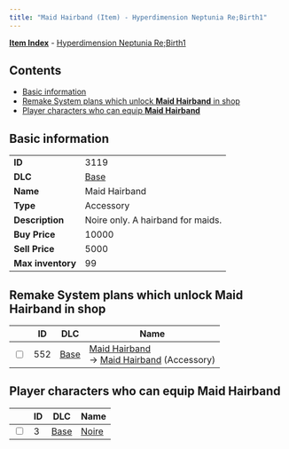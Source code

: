 ```yaml
---
title: "Maid Hairband (Item) - Hyperdimension Neptunia Re;Birth1"
---
```


[**Item Index**](/neptunia/rb1/item/index.html) - [Hyperdimension Neptunia Re;Birth1](/neptunia/rb1)

## Contents

- [Basic information](#basic-information)
- [Remake System plans which unlock **Maid Hairband** in shop](#remake-system-plans-which-unlock-maid-hairband-in-shop)
- [Player characters who can equip **Maid Hairband**](#player-characters-who-can-equip-maid-hairband)

## Basic information

|   |   |
| -- | -- |
| **ID** | 3119 |
| **DLC** | [Base](/neptunia/rb1/dlc/1-base.html) |
| **Name** | Maid Hairband |
| **Type** | Accessory |
| **Description** | Noire only. A hairband for maids. |
| **Buy Price** | 10000 |
| **Sell Price** | 5000 |
| **Max inventory** | 99 |

## Remake System plans which unlock **Maid Hairband** in shop

|    | ID | DLC | Name |
| -- | -- | --- | ---- |
| <input type="checkbox" id="rb1-remake-1-552" class="trackbox" /> | 552 | [Base](/neptunia/rb1/dlc/1-base.html) | [Maid Hairband](/neptunia/rb1/remake/1-552-maid-hairband.html)<br />→ [Maid Hairband](/neptunia/rb1/item/1-3119-maid-hairband.html) (Accessory) |

## Player characters who can equip **Maid Hairband**

|    | ID | DLC | Name |
| -- | -- | --- | ---- |
| <input type="checkbox" id="rb1-player-1-3" class="trackbox" /> | 3 | [Base](/neptunia/rb1/dlc/1-base.html) | [Noire](/neptunia/rb1/player/1-3-noire.html) |